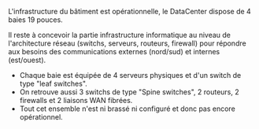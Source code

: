 

L'infrastructure du bâtiment est opérationnelle, le DataCenter dispose de 4 baies 19 pouces. 

Il reste à concevoir la partie infrastructure informatique au niveau de l'architecture réseau (switchs, serveurs, routeurs, firewall) pour répondre aux besoins des communications externes (nord/sud) et internes (est/ouest). 
- Chaque baie est équipée de 4 serveurs physiques et d'un switch de type "leaf switches". 
- On retrouve aussi 3 switchs de type "Spine switches", 2 routeurs, 2 firewalls et 2 liaisons WAN fibrées. 
- Tout cet ensemble n'est ni brassé ni configuré et donc pas encore opérationnel.